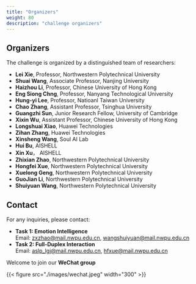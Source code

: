 ```yaml
---
title: "Organizers"
weight: 80
description: "challenge organizers"
---
```



## Organizers

The challenge is organized by a distinguished team of researchers:
- **Lei Xie**, Professor, Northwestern Polytechnical University
- **Shuai Wang**, Associate Professor, Nanjing University
- **Haizhou Li**, Professor, Chinese University of Hong Kong
- **Eng Siong Chng**, Professor, Nanyang Technological University
- **Hung-yi Lee**, Professor, Natioanl Taiwan University
- **Chao Zhang**, Assistant Professor, Tsinghua University
- **Guangzhi Sun**, Junior Research Fellow, University of Cambridge
- **Xixin Wu**, Assistant Professor, Chinese University of Hong Kong
- **Longshuai Xiao**, Huawei Technologies
- **Zihan Zhang**, Huawei Technologies
- **Xinsheng Wang**, Soul AI Lab
- **Hui Bu**, AISHELL
- **Xin Xu**， AISHELL
- **Zhixian Zhao**, Northwestern Polytechnical University
- **Hongfei Xue**, Northwestern Polytechnical University
- **Xuelong Geng**, Northwestern Polytechnical University
- **GuoJian Li**, Northwestern Polytechnical University
- **Shuiyuan Wang**, Northwestern Polytechnical University

## Contact

For any inquiries, please contact:
- **Task 1: Emotion Intelligence**  
  Email: zxzhao@mail.nwpu.edu.cn, wangshuiyuan@mail.nwpu.edu.cn
- **Task 2: Full-Duplex Interaction**  
  Email: aslp_lgj@mail.nwpu.edu.cn, hfxue@mail.nwpu.edu.cn

Welcome to join our **WeChat group**

{{< figure src="./images/wechat.jpeg"  width="300" >}}
